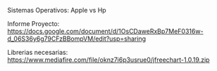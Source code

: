 Sistemas Operativos: Apple vs Hp

Informe Proyecto: https://docs.google.com/document/d/1OsCDaweRxBp7MeF0316w-d_06S36y6g79CFzBBompVM/edit?usp=sharing

Librerias necesarias: https://www.mediafire.com/file/oknz7i6p3usrue0/jfreechart-1.0.19.zip

